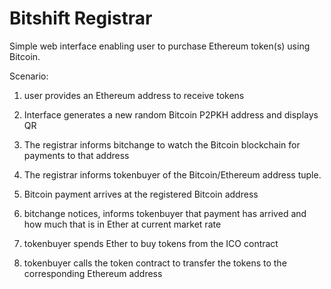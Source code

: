 # Bitshift Registrar

Simple web interface enabling user to purchase Ethereum token(s) using Bitcoin.

Scenario:

1. user provides an Ethereum address to receive tokens

2. Interface generates a new random Bitcoin P2PKH address and displays QR

3. The registrar informs bitchange to watch the Bitcoin blockchain for payments
   to that address

4. The registrar informs tokenbuyer of the Bitcoin/Ethereum address tuple.

5. Bitcoin payment arrives at the registered Bitcoin address

6. bitchange notices, informs tokenbuyer that payment has arrived and how
   much that is in Ether at current market rate

7. tokenbuyer spends Ether to buy tokens from the ICO contract

8. tokenbuyer calls the token contract to transfer the tokens to the
   corresponding Ethereum address


